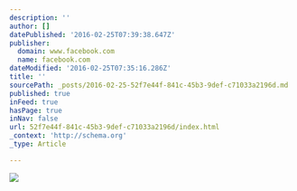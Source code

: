 ```yaml
---
description: ''
author: []
datePublished: '2016-02-25T07:39:38.647Z'
publisher:
  domain: www.facebook.com
  name: facebook.com
dateModified: '2016-02-25T07:35:16.286Z'
title: ''
sourcePath: _posts/2016-02-25-52f7e44f-841c-45b3-9def-c71033a2196d.md
published: true
inFeed: true
hasPage: true
inNav: false
url: 52f7e44f-841c-45b3-9def-c71033a2196d/index.html
_context: 'http://schema.org'
_type: Article

---
```

![](https://scontent-lax3-1.xx.fbcdn.net/hphotos-frc3/v/t1.0-9/1374340_10201385956745914_2038663140_n.jpg?oh=13d7797f75cdaa2496b0c00086da9810&oe=575A3934)
